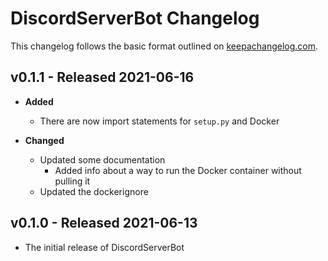 # DiscordServerBot Changelog

This changelog follows the basic format outlined on [keepachangelog.com](https://keepachangelog.com/en/1.0.0).

## v0.1.1 - Released 2021-06-16

* **Added**
  * There are now import statements for `setup.py` and Docker

* **Changed**
  * Updated some documentation
    * Added info about a way to run the Docker container without pulling it
  * Updated the dockerignore

## v0.1.0 - Released 2021-06-13

* The initial release of DiscordServerBot
